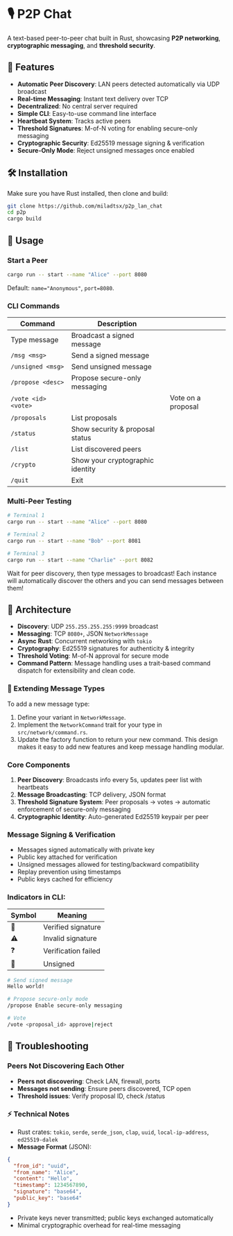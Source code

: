 # 🎙️ P2P Chat

A text-based peer-to-peer chat built in Rust, showcasing **P2P networking**, **cryptographic messaging**, and **threshold security**.

## 🚀 Features

- **Automatic Peer Discovery**: LAN peers detected automatically via UDP broadcast
- **Real-time Messaging**: Instant text delivery over TCP
- **Decentralized**: No central server required
- **Simple CLI**: Easy-to-use command line interface
- **Heartbeat System**: Tracks active peers
- **Threshold Signatures**: M-of-N voting for enabling secure-only messaging
- **Cryptographic Security**: Ed25519 message signing & verification
- **Secure-Only Mode**: Reject unsigned messages once enabled

## 🛠️ Installation

Make sure you have Rust installed, then clone and build:

```bash
git clone https://github.com/miladtsx/p2p_lan_chat
cd p2p
cargo build
```

## 📡 Usage

### Start a Peer

```bash
cargo run -- start --name "Alice" --port 8080
```

Default: `name="Anonymous"`, `port=8080`.

### CLI Commands

| Command                | Description                      |                    |
| ---------------------- | -------------------------------- | ------------------ |
| Type message           | Broadcast a signed message       |                    |
| `/msg <msg>`           | Send a signed message            |                    |
| `/unsigned <msg>`      | Send unsigned message            |                    |
| `/propose <desc>`      | Propose secure-only messaging    |                    |
| `/vote <id> <vote>`    | <approve or reject>              | Vote on a proposal |
| `/proposals`           | List proposals                   |                    |
| `/status`              | Show security & proposal status  |                    |
| `/list`                | List discovered peers            |                    |
| `/crypto`              | Show your cryptographic identity |                    |
| `/quit`                | Exit                             |                    |


### Multi-Peer Testing

```bash
# Terminal 1
cargo run -- start --name "Alice" --port 8080

# Terminal 2
cargo run -- start --name "Bob" --port 8081

# Terminal 3
cargo run -- start --name "Charlie" --port 8082
```

Wait for peer discovery, then type messages to broadcast!
Each instance will automatically discover the others and you can send messages between them!

## 🔧 Architecture

- **Discovery**: UDP `255.255.255.255:9999` broadcast
- **Messaging**: TCP `8080+`, JSON `NetworkMessage`
- **Async Rust**: Concurrent networking with `tokio`
- **Cryptography**: Ed25519 signatures for authenticity & integrity
- **Threshold Voting**: M-of-N approval for secure mode
- **Command Pattern**: Message handling uses a trait-based command dispatch for extensibility and clean code.

### 🧩 Extending Message Types

To add a new message type:
1. Define your variant in `NetworkMessage`.
2. Implement the `NetworkCommand` trait for your type in `src/network/command.rs`.
3. Update the factory function to return your new command.
This design makes it easy to add new features and keep message handling modular.

### Core Components

1. **Peer Discovery**: Broadcasts info every 5s, updates peer list with heartbeats
2. **Message Broadcasting**: TCP delivery, JSON format
3. **Threshold Signature System**: Peer proposals → votes → automatic enforcement of secure-only messaging
4. **Cryptographic Identity**: Auto-generated Ed25519 keypair per peer

### Message Signing & Verification
- Messages signed automatically with private key
- Public key attached for verification
- Unsigned messages allowed for testing/backward compatibility
- Replay prevention using timestamps
- Public keys cached for efficiency

### Indicators in CLI:
| Symbol | Meaning             |
| ------ | ------------------- |
| 🔐     | Verified signature  |
| ⚠️     | Invalid signature   |
| ❓     | Verification failed |
| 📝     | Unsigned            |


```sh
# Send signed message
Hello world!

# Propose secure-only mode
/propose Enable secure-only messaging

# Vote
/vote <proposal_id> approve|reject
```

## 🐛 Troubleshooting

### Peers Not Discovering Each Other

- **Peers not discovering**: Check LAN, firewall, ports
- **Messages not sending**: Ensure peers discovered, TCP open
- **Threshold issues**: Verify proposal ID, check /status

### ⚡ Technical Notes

- Rust crates: `tokio`, `serde`, `serde_json`, `clap`, `uuid`, `local-ip-address`, `ed25519-dalek`
- **Message Format** (JSON):

```json
{
  "from_id": "uuid",
  "from_name": "Alice",
  "content": "Hello",
  "timestamp": 1234567890,
  "signature": "base64",
  "public_key": "base64"
}
```
- Private keys never transmitted; public keys exchanged automatically
- Minimal cryptographic overhead for real-time messaging